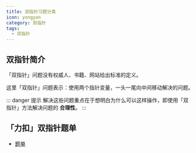 ```yaml
---
title: 双指针习题分类
icon: yongyan
category: 双指针
tags:
  - 双指针
---
```


## 双指针简介

「双指针」问题没有权威人、书籍、网站给出标准的定义。

这里「双指针」问题表示：使用两个指针变量，一头一尾向中间移动解决的问题。

::: danger 提示
解决这些问题重点在于想明白为什么可以这样操作，即使用「双指针」方法解决问题的 **合理性**。
::: 

## 「力扣」双指针题单

+ [题单](https://leetcode-cn.com/tag/two-pointers/problemset/)